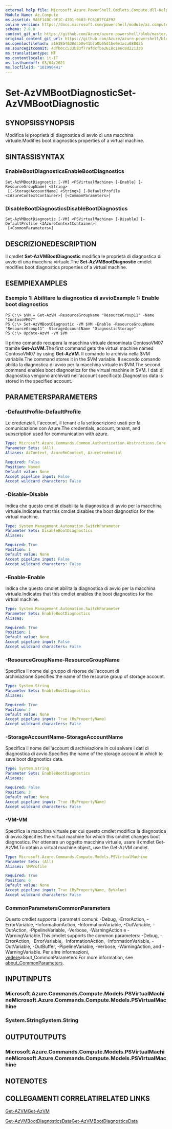 ```yaml
---
external help file: Microsoft.Azure.PowerShell.Cmdlets.Compute.dll-Help.xml
Module Name: Az.Compute
ms.assetid: 9A6F140C-9F1C-4701-9603-FC6107FCAF92
online version: https://docs.microsoft.com/powershell/module/az.compute/set-azvmbootdiagnostic
schema: 2.0.0
content_git_url: https://github.com/Azure/azure-powershell/blob/master/src/Compute/Compute/help/Set-AzVMBootDiagnostic.md
original_content_git_url: https://github.com/Azure/azure-powershell/blob/master/src/Compute/Compute/help/Set-AzVMBootDiagnostic.md
ms.openlocfilehash: a163854838dcb8e41b7a8b65d1be9e1aca088d55
ms.sourcegitcommit: 4dfb0cc533b83f77afdcfbe2618c1e6c8d221330
ms.translationtype: MT
ms.contentlocale: it-IT
ms.lasthandoff: 03/04/2021
ms.locfileid: "101990441"
---
```

# <span data-ttu-id="dd26b-101">Set-AzVMBootDiagnostic</span><span class="sxs-lookup"><span data-stu-id="dd26b-101">Set-AzVMBootDiagnostic</span></span>

## <span data-ttu-id="dd26b-102">SYNOPSIS</span><span class="sxs-lookup"><span data-stu-id="dd26b-102">SYNOPSIS</span></span>
<span data-ttu-id="dd26b-103">Modifica le proprietà di diagnostica di avvio di una macchina virtuale.</span><span class="sxs-lookup"><span data-stu-id="dd26b-103">Modifies boot diagnostics properties of a virtual machine.</span></span>

## <span data-ttu-id="dd26b-104">SINTASSI</span><span class="sxs-lookup"><span data-stu-id="dd26b-104">SYNTAX</span></span>

### <span data-ttu-id="dd26b-105">EnableBootDiagnostics</span><span class="sxs-lookup"><span data-stu-id="dd26b-105">EnableBootDiagnostics</span></span>
```
Set-AzVMBootDiagnostic [-VM] <PSVirtualMachine> [-Enable] [-ResourceGroupName] <String>
 [[-StorageAccountName] <String>] [-DefaultProfile <IAzureContextContainer>] [<CommonParameters>]
```

### <span data-ttu-id="dd26b-106">DisableBootDiagnostics</span><span class="sxs-lookup"><span data-stu-id="dd26b-106">DisableBootDiagnostics</span></span>
```
Set-AzVMBootDiagnostic [-VM] <PSVirtualMachine> [-Disable] [-DefaultProfile <IAzureContextContainer>]
 [<CommonParameters>]
```

## <span data-ttu-id="dd26b-107">DESCRIZIONE</span><span class="sxs-lookup"><span data-stu-id="dd26b-107">DESCRIPTION</span></span>
<span data-ttu-id="dd26b-108">Il cmdlet **Set-AzVMBootDiagnostic** modifica le proprietà di diagnostica di avvio di una macchina virtuale.</span><span class="sxs-lookup"><span data-stu-id="dd26b-108">The **Set-AzVMBootDiagnostic** cmdlet modifies boot diagnostics properties of a virtual machine.</span></span>

## <span data-ttu-id="dd26b-109">ESEMPI</span><span class="sxs-lookup"><span data-stu-id="dd26b-109">EXAMPLES</span></span>

### <span data-ttu-id="dd26b-110">Esempio 1: Abilitare la diagnostica di avvio</span><span class="sxs-lookup"><span data-stu-id="dd26b-110">Example 1: Enable boot diagnostics</span></span>
```
PS C:\> $VM = Get-AzVM -ResourceGroupName "ResourceGroup11" -Name "ContosoVM07"
PS C:\> Set-AzVMBootDiagnostic -VM $VM -Enable -ResourceGroupName "ResourceGroup11" -StorageAccountName "DiagnosticStorage"
PS C:\> Update-AzVM -VM $VM
```

<span data-ttu-id="dd26b-111">Il primo comando recupera la macchina virtuale denominata ContosoVM07 tramite **Get-AzVM.**</span><span class="sxs-lookup"><span data-stu-id="dd26b-111">The first command gets the virtual machine named ContosoVM07 by using **Get-AzVM**.</span></span>
<span data-ttu-id="dd26b-112">Il comando lo archivia nella $VM variabile.</span><span class="sxs-lookup"><span data-stu-id="dd26b-112">The command stores it in the $VM variable.</span></span>
<span data-ttu-id="dd26b-113">Il secondo comando abilita la diagnostica di avvio per la macchina virtuale in $VM.</span><span class="sxs-lookup"><span data-stu-id="dd26b-113">The second command enables boot diagnostics for the virtual machine in $VM.</span></span>
<span data-ttu-id="dd26b-114">I dati di diagnostica vengono archiviati nell'account specificato.</span><span class="sxs-lookup"><span data-stu-id="dd26b-114">Diagnostics data is stored in the specified account.</span></span>

## <span data-ttu-id="dd26b-115">PARAMETERS</span><span class="sxs-lookup"><span data-stu-id="dd26b-115">PARAMETERS</span></span>

### <span data-ttu-id="dd26b-116">-DefaultProfile</span><span class="sxs-lookup"><span data-stu-id="dd26b-116">-DefaultProfile</span></span>
<span data-ttu-id="dd26b-117">Le credenziali, l'account, il tenant e la sottoscrizione usati per la comunicazione con Azure.</span><span class="sxs-lookup"><span data-stu-id="dd26b-117">The credentials, account, tenant, and subscription used for communication with azure.</span></span>

```yaml
Type: Microsoft.Azure.Commands.Common.Authentication.Abstractions.Core.IAzureContextContainer
Parameter Sets: (All)
Aliases: AzContext, AzureRmContext, AzureCredential

Required: False
Position: Named
Default value: None
Accept pipeline input: False
Accept wildcard characters: False
```

### <span data-ttu-id="dd26b-118">-Disable</span><span class="sxs-lookup"><span data-stu-id="dd26b-118">-Disable</span></span>
<span data-ttu-id="dd26b-119">Indica che questo cmdlet disabilita la diagnostica di avvio per la macchina virtuale.</span><span class="sxs-lookup"><span data-stu-id="dd26b-119">Indicates that this cmdlet disables the boot diagnostics for the virtual machine.</span></span>

```yaml
Type: System.Management.Automation.SwitchParameter
Parameter Sets: DisableBootDiagnostics
Aliases:

Required: True
Position: 1
Default value: None
Accept pipeline input: False
Accept wildcard characters: False
```

### <span data-ttu-id="dd26b-120">-Enable</span><span class="sxs-lookup"><span data-stu-id="dd26b-120">-Enable</span></span>
<span data-ttu-id="dd26b-121">Indica che questo cmdlet abilita la diagnostica di avvio per la macchina virtuale.</span><span class="sxs-lookup"><span data-stu-id="dd26b-121">Indicates that this cmdlet enables the boot diagnostics for the virtual machine.</span></span>

```yaml
Type: System.Management.Automation.SwitchParameter
Parameter Sets: EnableBootDiagnostics
Aliases:

Required: True
Position: 1
Default value: None
Accept pipeline input: False
Accept wildcard characters: False
```

### <span data-ttu-id="dd26b-122">-ResourceGroupName</span><span class="sxs-lookup"><span data-stu-id="dd26b-122">-ResourceGroupName</span></span>
<span data-ttu-id="dd26b-123">Specifica il nome del gruppo di risorse dell'account di archiviazione.</span><span class="sxs-lookup"><span data-stu-id="dd26b-123">Specifies the name of the resource group of storage account.</span></span>

```yaml
Type: System.String
Parameter Sets: EnableBootDiagnostics
Aliases:

Required: True
Position: 2
Default value: None
Accept pipeline input: True (ByPropertyName)
Accept wildcard characters: False
```

### <span data-ttu-id="dd26b-124">-StorageAccountName</span><span class="sxs-lookup"><span data-stu-id="dd26b-124">-StorageAccountName</span></span>
<span data-ttu-id="dd26b-125">Specifica il nome dell'account di archiviazione in cui salvare i dati di diagnostica di avvio.</span><span class="sxs-lookup"><span data-stu-id="dd26b-125">Specifies the name of the storage account in which to save boot diagnostics data.</span></span>

```yaml
Type: System.String
Parameter Sets: EnableBootDiagnostics
Aliases:

Required: False
Position: 3
Default value: None
Accept pipeline input: True (ByPropertyName)
Accept wildcard characters: False
```

### <span data-ttu-id="dd26b-126">-VM</span><span class="sxs-lookup"><span data-stu-id="dd26b-126">-VM</span></span>
<span data-ttu-id="dd26b-127">Specifica la macchina virtuale per cui questo cmdlet modifica la diagnostica di avvio.</span><span class="sxs-lookup"><span data-stu-id="dd26b-127">Specifies the virtual machine for which this cmdlet changes boot diagnostics.</span></span>
<span data-ttu-id="dd26b-128">Per ottenere un oggetto macchina virtuale, usare il cmdlet Get-AzVM.</span><span class="sxs-lookup"><span data-stu-id="dd26b-128">To obtain a virtual machine object, use the Get-AzVM cmdlet.</span></span>

```yaml
Type: Microsoft.Azure.Commands.Compute.Models.PSVirtualMachine
Parameter Sets: (All)
Aliases: VMProfile

Required: True
Position: 0
Default value: None
Accept pipeline input: True (ByPropertyName, ByValue)
Accept wildcard characters: False
```

### <span data-ttu-id="dd26b-129">CommonParameters</span><span class="sxs-lookup"><span data-stu-id="dd26b-129">CommonParameters</span></span>
<span data-ttu-id="dd26b-130">Questo cmdlet supporta i parametri comuni: -Debug, -ErrorAction, -ErrorVariable, -InformationAction, -InformationVariable, -OutVariable, -OutAction, -PipelineVariable, -Verbose, -WarningAction e -WarningVariable.</span><span class="sxs-lookup"><span data-stu-id="dd26b-130">This cmdlet supports the common parameters: -Debug, -ErrorAction, -ErrorVariable, -InformationAction, -InformationVariable, -OutVariable, -OutBuffer, -PipelineVariable, -Verbose, -WarningAction, and -WarningVariable.</span></span> <span data-ttu-id="dd26b-131">Per altre informazioni, [vedere](http://go.microsoft.com/fwlink/?LinkID=113216)about_CommonParameters.</span><span class="sxs-lookup"><span data-stu-id="dd26b-131">For more information, see [about_CommonParameters](http://go.microsoft.com/fwlink/?LinkID=113216).</span></span>

## <span data-ttu-id="dd26b-132">INPUT</span><span class="sxs-lookup"><span data-stu-id="dd26b-132">INPUTS</span></span>

### <span data-ttu-id="dd26b-133">Microsoft.Azure.Commands.Compute.Models.PSVirtualMachine</span><span class="sxs-lookup"><span data-stu-id="dd26b-133">Microsoft.Azure.Commands.Compute.Models.PSVirtualMachine</span></span>

### <span data-ttu-id="dd26b-134">System.String</span><span class="sxs-lookup"><span data-stu-id="dd26b-134">System.String</span></span>

## <span data-ttu-id="dd26b-135">OUTPUT</span><span class="sxs-lookup"><span data-stu-id="dd26b-135">OUTPUTS</span></span>

### <span data-ttu-id="dd26b-136">Microsoft.Azure.Commands.Compute.Models.PSVirtualMachine</span><span class="sxs-lookup"><span data-stu-id="dd26b-136">Microsoft.Azure.Commands.Compute.Models.PSVirtualMachine</span></span>

## <span data-ttu-id="dd26b-137">NOTE</span><span class="sxs-lookup"><span data-stu-id="dd26b-137">NOTES</span></span>

## <span data-ttu-id="dd26b-138">COLLEGAMENTI CORRELATI</span><span class="sxs-lookup"><span data-stu-id="dd26b-138">RELATED LINKS</span></span>

[<span data-ttu-id="dd26b-139">Get-AZVM</span><span class="sxs-lookup"><span data-stu-id="dd26b-139">Get-AzVM</span></span>](./Get-AzVM.md)

[<span data-ttu-id="dd26b-140">Get-AzVMBootDiagnosticsData</span><span class="sxs-lookup"><span data-stu-id="dd26b-140">Get-AzVMBootDiagnosticsData</span></span>](./Get-AzVMBootDiagnosticsData.md)


